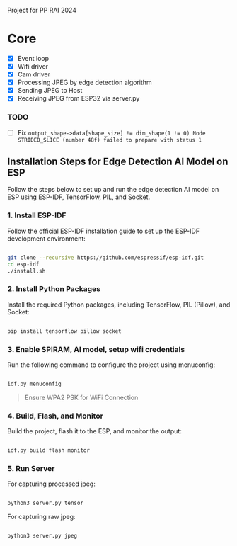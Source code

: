 Project for PP RAI 2024

# Core
- [x] Event loop
- [x] Wifi driver
- [x] Cam driver
- [x] Processing JPEG by edge detection algorithm 
- [x] Sending JPEG to Host
- [x] Receiving JPEG from ESP32 via server.py

### TODO
- [ ] Fix `output_shape->data[shape_size] != dim_shape(1 != 0)
Node STRIDED_SLICE (number 48f) failed to prepare with status 1`

## Installation Steps for Edge Detection AI Model on ESP

Follow the steps below to set up and run the edge detection AI model on ESP using ESP-IDF, TensorFlow, PIL, and Socket.
### 1. Install ESP-IDF

Follow the official ESP-IDF installation guide to set up the ESP-IDF development environment:

```bash

git clone --recursive https://github.com/espressif/esp-idf.git
cd esp-idf
./install.sh
```

### 2. Install Python Packages

Install the required Python packages, including TensorFlow, PIL (Pillow), and Socket:

```bash

pip install tensorflow pillow socket

```
### 3. Enable SPIRAM, AI model, setup wifi credentials

Run the following command to configure the project using menuconfig:

```bash

idf.py menuconfig

```
> Ensure WPA2 PSK for WiFi Connection

### 4. Build, Flash, and Monitor

Build the project, flash it to the ESP, and monitor the output:

```bash

idf.py build flash monitor

```
### 5. Run Server

For capturing processed jpeg:

```bash

python3 server.py tensor

```
For capturing raw jpeg:

```bash

python3 server.py jpeg

```
